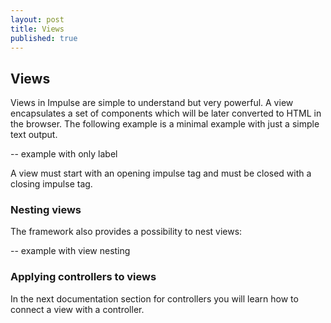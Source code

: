 ```yaml
---
layout: post
title: Views
published: true
---
```


## Views

Views in Impulse are simple to understand but very powerful. A view encapsulates a set of components which will be later converted to HTML in the browser. The following example is a minimal example with just a simple text output.

-- example with only label

A view must start with an opening impulse tag and must be closed with a closing impulse tag.

### Nesting views

The framework also provides a possibility to nest views:

-- example with view nesting

### Applying controllers to views
In the next documentation section for controllers you will learn how to connect a view with a controller.
